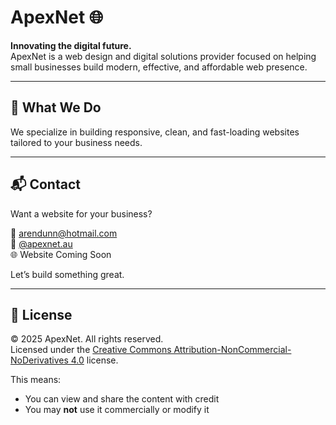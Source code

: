 # ApexNet 🌐

**Innovating the digital future.**  
ApexNet is a web design and digital solutions provider focused on helping small businesses build modern, effective, and affordable web presence.

---

## 🚀 What We Do

We specialize in building responsive, clean, and fast-loading websites tailored to your business needs.

---

## 📬 Contact

Want a website for your business?

📧 arendunn@hotmail.com  
📸 [@apexnet.au](https://instagram.com/apexnet.au)  
🌐 Website Coming Soon

Let’s build something great.

---

## 📄 License

© 2025 ApexNet. All rights reserved.  
Licensed under the [Creative Commons Attribution-NonCommercial-NoDerivatives 4.0](https://creativecommons.org/licenses/by-nc-nd/4.0/) license.

This means:
- You can view and share the content with credit
- You may **not** use it commercially or modify it

